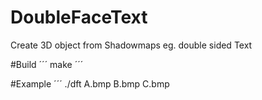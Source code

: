 # DoubleFaceText

Create 3D object from Shadowmaps eg. double sided Text

#Build
´´´
make
´´´

#Example
´´´
./dft A.bmp B.bmp C.bmp
